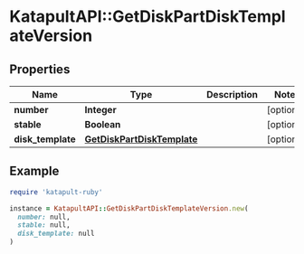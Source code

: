 # KatapultAPI::GetDiskPartDiskTemplateVersion

## Properties

| Name | Type | Description | Notes |
| ---- | ---- | ----------- | ----- |
| **number** | **Integer** |  | [optional] |
| **stable** | **Boolean** |  | [optional] |
| **disk_template** | [**GetDiskPartDiskTemplate**](GetDiskPartDiskTemplate.md) |  | [optional] |

## Example

```ruby
require 'katapult-ruby'

instance = KatapultAPI::GetDiskPartDiskTemplateVersion.new(
  number: null,
  stable: null,
  disk_template: null
)
```

